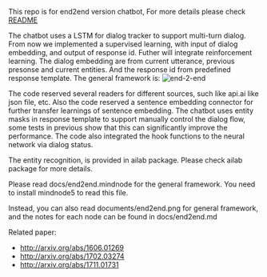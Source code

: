 This repo is for end2end version chatbot, For more details please check [README](http://n2.c3.acnailab.com/code/chatbot-end2end/index.html)

The chatbot uses a LSTM for dialog tracker to support multi-turn dialog. From now we implemented a supervised learning, with input of dialog embedding, and output of response id. Futher will integrate reinforcement learning. The dialog embedding are from current utterance, previous presonse and current entities. And the response id from predefined response template. The general framework is: 
![end-2-end](http://n2.c3.acnailab.com/code/chatbot-end2end/pic/end2end.png)

The code reserved several readers for different sources, such like api.ai like json file, etc. Also the code reserved a sentence embedding connector for further transfer learnings of sentence embedding. The chatbot uses entity masks in response template to support manually control the dialog flow, some tests in previous show that this can significantly improve the performance. The code also integrated the hook functions to the neural network via dialog status.

The entity recognition, is provided in ailab package. Please check ailab package for more details.

Please read docs/end2end.mindnode for the general framework. You need to install mindnode5 to read this file.

Instead, you can also read documents/end2end.png for general framework, and the notes for each node can be found in docs/end2end.md

Related paper:

* http://arxiv.org/abs/1606.01269
* http://arxiv.org/abs/1702.03274
* http://arxiv.org/abs/1711.01731
